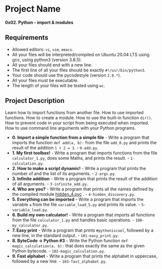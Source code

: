 # Project Name
**0x02. Python - import & modules**

##  Requirements

*   Allowed editors: `vi`, `vim`, `emacs`.
*   All your files will be interpreted/compiled on Ubuntu 20.04 LTS using gcc, using python3 (version 3.8.5).
*   All your files should end with a new line.
*   The first line of all your files should be exactly `#!/usr/bin/python3`.
*   Your code should use the pycodestyle (version `2.8.*`).
*   All your files must be executable.
*   The length of your files will be tested using `wc`.

## Project Description
Learn how to import functions from another file.
How to use imported functions.
How to create a module.
How to use the built-in function `dir()`.
How to prevent code in your script from being executed when imported.
How to use command line arguments with your Python programs.

* **0. Import a simple function from a simple file** - Write a program that imports the function `def add(a, b):` from the file `add_0.py` and prints the result of the addition `1 + 2 = 3`. - `0-add.py`.
* **1. My first toolbox!** - Write a program that imports functions from the file `calculator_1.py`, does some Maths, and prints the result. - `1-calculation.py`.
* **2. How to make a script dynamic!** - Write a program that prints the number of and the list of its arguments. - `2-args.py`.
* **3. Infinite addition** - Write a program that prints the result of the addition of all arguments. - `3-infinite_add.py`.
* **4. Who are you?** - Write a program that prints all the names defined by the compiled module [hidden_4.pyc](https://github.com/holbertonschool/0x02.py/raw/master/hidden_4.pyc) . - `4-hidden_discovery.py`.
* **5. Everything can be imported** - Write a program that imports the variable `a` from the file `variable_load_5.py` and prints its value. - `5-variable_load.py`.
* **6. Build my own calculator!** - Write a program that imports all functions from the file `calculator_1.py` and handles basic operations. - `100-my_calculator.py`.
* **7. Easy print** - Write a program that prints `#pythoniscool`, followed by a new line, in the standard output. - `101-easy_print.py`.
* **8. ByteCode -> Python #3** - Write the Python function `def magic_calculation(a, b):` that does exactly the same as the given Python bytecode. - `102-magic_calculation.py`.
* **9. Fast alphabet** - Write a program that prints the alphabet in uppercase, followed by a new line. - `103-fast_alphabet.py`.
